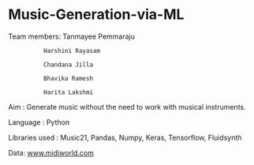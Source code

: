 # Music-Generation-via-ML
Team members: Tanmayee Pemmaraju 

              Harshini Rayasam
              
              Chandana Jilla
              
              Bhavika Ramesh
              
              Harita Lakshmi
              
Aim : Generate music without the need to work with musical instruments.

Language : Python

Libraries used : Music21, Pandas, Numpy, Keras, Tensorflow, Fluidsynth

Data: www.midiworld.com
